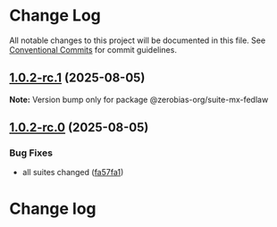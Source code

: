 # Change Log

All notable changes to this project will be documented in this file.
See [Conventional Commits](https://conventionalcommits.org) for commit guidelines.

## [1.0.2-rc.1](https://github.com/zerobias-org/suite/compare/@zerobias-org/suite-mx-fedlaw@1.0.2-rc.0...@zerobias-org/suite-mx-fedlaw@1.0.2-rc.1) (2025-08-05)

**Note:** Version bump only for package @zerobias-org/suite-mx-fedlaw





## [1.0.2-rc.0](https://github.com/zerobias-org/suite/compare/@zerobias-org/suite-mx-fedlaw@1.0.1...@zerobias-org/suite-mx-fedlaw@1.0.2-rc.0) (2025-08-05)


### Bug Fixes

* all suites changed ([fa57fa1](https://github.com/zerobias-org/suite/commit/fa57fa1af7628003297df46b2d7740fe95bd2666))





# Change log
